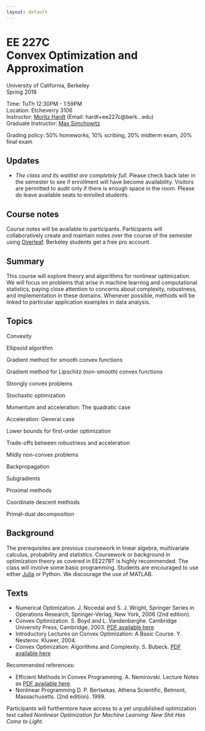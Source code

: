 ```yaml
---
layout: default
---
```


# EE 227C<br /> Convex Optimization and Approximation

University of California, Berkeley  
Spring 2018 

Time: TuTh 12:30PM - 1:59PM  
Location:	Etcheverry 3106  
Instructor: [Moritz Hardt](http://mrtz.org) (Email: hardt+ee227c@berk...edu)   
Graduate Instructor: [Max Simchowitz](https://people.eecs.berkeley.edu/~msimchow/index.html)

Grading policy: 50% homeworks, 10% scribing, 20% midterm exam, 20% final exam

## Updates

* *The class and its waitlist are completely full.* Please check back later in the
semester to see if enrollment will have become availability. Visitors are
permitted to audit only if there is enough space in the room. Please do leave
available seats to enrolled students.

## Course notes

Course notes will be available to participants. Participants will
collaboratively create and maintain notes over the course of the semester
using [Overleaf](https://www.overleaf.com/edu/berkeley).
Berkeley students get a free pro account.

## Summary

This course will explore theory and algorithms for nonlinear optimization. We
will focus on problems that arise in machine learning and computational
statistics, paying close attention to concerns about complexity, robustness, and
implementation in these domains. Whenever possible, methods will be linked to
particular application examples in data analysis.

## Topics

Convexity

Ellipsoid algorithm

Gradient method for smooth convex functions

Gradient method for Lipschitz (non-smooth) convex functions

Strongly convex problems

Stochastic optimization

Momentum and acceleration: The quadratic case

Acceleration: General case

Lower bounds for first-order optimization

Trade-offs between robustness and acceleration

Mildly non-convex problems

Backpropagation

Subgradients

Proximal methods

Coordinate descent methods

Primal-dual decomposition

## Background

The prerequisites are previous coursework in linear algebra, multivariate
calculus, probability and statistics. 
Coursework or background in optimization theory as covered in
EE227BT is highly recommended.  The class will involve some basic programming.
Students are encouraged to use either [Julia](https://julialang.org) or Python.
We discourage the use of MATLAB.

## Texts

* Numerical Optimization. J. Nocedal and S. J. Wright, Springer Series in Operations Research, Springer-Verlag, New York, 2006 (2nd edition).
* Convex Optimization. S. Boyd and L. Vandenberghe. Cambridge University Press,
Cambridge, 2003. [PDF available here](http://www.stanford.edu/~boyd/cvxbook/)
* Introductory Lectures on Convex Optimization: A Basic Course. Y. Nesterov. Kluwer, 2004.
* Convex Optimization: Algorithms and Complexity. S. Bubeck. [PDF available here](https://arxiv.org/abs/1405.4980)
 

Recommended references:

* Efficient Methods in Convex Programming. A. Nemirovski. Lecture Notes as
[PDF available here](http://www2.isye.gatech.edu/~nemirovs/Lect_EMCO.pdf).
* Nonlinear Programming D. P. Bertsekas. Athena Scientific, Belmont, Massachusetts. (2nd edition). 1999. 

Participants will furthermore have access to a yet unpublished optimization text
called *Nonlinear Optimization for Machine Learning: New Shit Has Come to
Light*.

